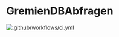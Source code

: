 ﻿# GremienDBAbfragen
[![.github/workflows/ci.yml](https://github.com/FlorianGross/GremienDBAbfragen/actions/workflows/ci.yml/badge.svg)](https://github.com/FlorianGross/GremienDBAbfragen/actions/workflows/ci.yml)
